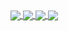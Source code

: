 <a href="">
  <img align="center" src="https://github-readme-stats.vercel.app/api/pin/?username=jesuskevin&repo=rent-app" />
</a>
<a href="">
  <img align="center" src="https://github-readme-stats.vercel.app/api/pin/?username=jesuskevin&repo=profile-card" />
</a>
<a href="">
  <img align="center" src="https://github-readme-stats.vercel.app/api/pin/?username=jesuskevin&repo=laravel-blog" />
</a>
<a href="">
  <img align="center" src="https://github-readme-stats.vercel.app/api/pin/?username=jesuskevin&repo=javascript-todoApp" />
</a>


<!--
**jesuskevin/jesuskevin** is a ✨ _special_ ✨ repository because its `README.md` (this file) appears on your GitHub profile.

Here are some ideas to get you started:

- 🔭 I’m currently working on ...
- 🌱 I’m currently learning ...
- 👯 I’m looking to collaborate on ...
- 🤔 I’m looking for help with ...
- 💬 Ask me about ...
- 📫 How to reach me: ...
- 😄 Pronouns: ...
- ⚡ Fun fact: ...
-->
